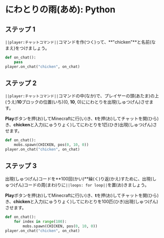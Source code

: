 # にわとりの雨(あめ): Python


## ステップ 1
``||player:チャットコマンド||``コマンドを作(つく)って、**"chicken"**と名前(なまえ)をつけましょう。

```python
def on_chat():
    pass
player.on_chat("chicken", on_chat)
```

## ステップ 2

``||player:チャットコマンド||``コマンドの中(なか)で、プレイヤーの頭(あたま)の上(うえ)**10**ブロックの位置(いち)(0, **10**, 0)ににわとりを出現(しゅつげん)させます。

**Play**ボタンを押(お)してMinecraftに行(い)き、**t**を押(お)してチャットを開(ひら)き、**chicken**と入力(にゅうりょく)してにわとりを1匹(ひき)出現(しゅつげん)させます。

```python
def on_chat():
    mobs.spawn(CHICKEN, pos(0, 10, 0))
player.on_chat("chicken", on_chat)
```

## ステップ 3

出現(しゅつげん)コードを**100回(かい)**繰(く)り返(かえ)すために、出現(しゅつげん)コードの周(まわ)りに``||loops: for loop||``を置(お)きましょう。

**Play**ボタンを押(お)してMinecraftに行(い)き、**t**を押(お)してチャットを開(ひら)き、**chicken**と入力(にゅうりょく)してにわとりを100匹(ひき)出現(しゅつげん)させます。

```python
def on_chat():
    for index in range(100):
        mobs.spawn(CHICKEN, pos(0, 10, 0))
player.on_chat("chicken", on_chat)
```

